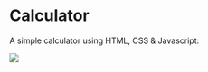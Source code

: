 # Calculator
A simple calculator using HTML, CSS &amp; Javascript:

<img stlye="width: 80%; height: 80%" src="https://i.imgur.com/qBk94LI.png">
